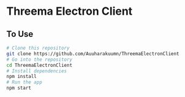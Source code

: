 # Threema Electron Client

## To Use

```bash
# Clone this repository
git clone https://github.com/Auuharakuumn/ThreemaElectronClient
# Go into the repository
cd ThreemaElectronClient
# Install dependencies
npm install
# Run the app
npm start
```
